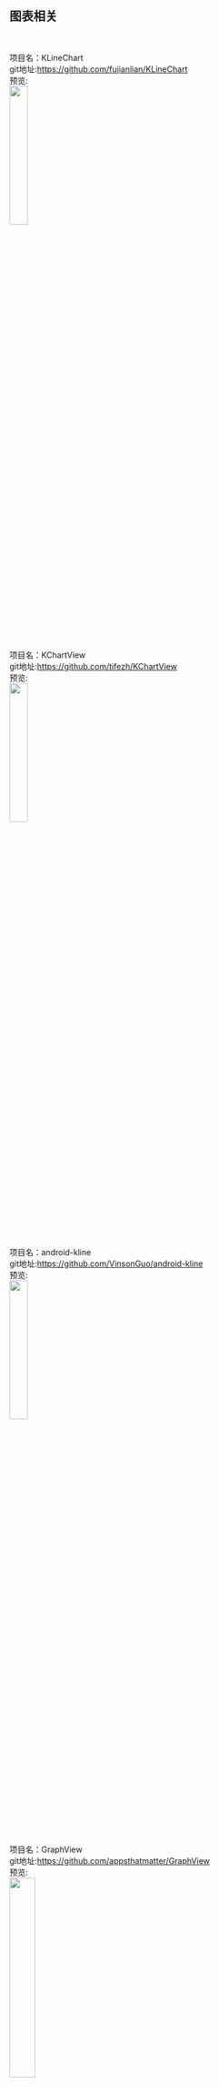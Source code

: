 ## 图表相关
<br>





项目名：KLineChart<br>
git地址:https://github.com/fujianlian/KLineChart<br>
预览:<br>
<img src="https://github.com/fujianlian/KLineChart/raw/master/img/1.png" width="25%"/><br>

项目名：KChartView<br>
git地址:https://github.com/tifezh/KChartView<br>
预览:<br>
<img src="https://github.com/tifezh/KChartView/raw/master/img/demo.gif" width="25%"/><br>

项目名：android-kline<br>
git地址:https://github.com/VinsonGuo/android-kline<br>
预览:<br>
<img src="https://github.com/VinsonGuo/android-kline/raw/master/art/new_chart.gif" width="25%"/><br>

项目名：GraphView<br>
git地址:https://github.com/appsthatmatter/GraphView<br>
预览:<br>
<img src="https://raw.githubusercontent.com/jjoe64/GraphView/master/zooming.gif" width="30%"/><br>


项目名：achartengine<br>
git地址:https://github.com/ddanny/achartengine<br>
预览:<br>
<img src="https://camo.githubusercontent.com/d3a4fa07ace8e6aca2f1e4c5131009de2e897a3e/687474703a2f2f7777772e616368617274656e67696e652e6f72672f64696d616765732f617665726167655f74656d70657261747572652e706e67" width="30%"/><br>

项目名：SpiderWebScoreView<br>
git地址:https://github.com/xiaopansky/SpiderWebScoreView<br>
预览:<br>
<img src="https://github.com/xiaopansky/SpiderWebScoreView/raw/master/docs/sample.png" width="30%"/><br>

项目名：polygonsview<br>
git地址:https://github.com/jiangzehui/polygonsview<br>
预览:<br>
<img src="https://github.com/jiangzehui/polygonsview/raw/master/png/p3.gif" width="30%"/><br>

项目名：Jgraph<br>
git地址:https://github.com/mychoices/Jgraph<br>
预览:<br>
<img src="https://raw.githubusercontent.com/mychoices/Jgraph/master/gif/4.gif" width="30%"/><br>

项目名：SmallChart<br>
git地址:https://github.com/Idtk/SmallChart<br>
预览:<br>
<img src="https://github.com/Idtk/SmallChart/raw/master/image/bar.png" width="30%"/><br>

项目名：Android-Week-View<br>
git地址：https://github.com/nikhilpanju/Android-Week-View<br>
预览:<br>
<img src="https://github.com/nikhilpanju/Android-Week-View/raw/develop/images/screen-shot.png" width="30%"/><br>

项目名：WilliamChart<br>
git地址：https://github.com/diogobernardino/WilliamChart<br>
预览:<br>
<img src="https://github.com/diogobernardino/WilliamChart/raw/master/art/demo2.gif" width="30%"/><br>

项目名：EazeGraph<br>
git地址：https://github.com/blackfizz/EazeGraph<br>
预览:<br>
<img src="https://camo.githubusercontent.com/f8ea374680a741f16e7c07f7465e86623ec7bd16/68747470733a2f2f7261772e6769746875622e636f6d2f626c61636b66697a7a2f45617a6547726170682f6d61737465722f696d61676572792f6261725f63686172742e706e67" width="30%" /><br>

项目名：hellocharts-android<br>
git地址：https://github.com/lecho/hellocharts-android<br>
预览:<br>
<img src="https://github.com/lecho/hellocharts-android/raw/master/screens/scr-dependency.png" width="30%" /><br>


项目名：MPAndroidChart<br>
git地址：https://github.com/PhilJay/MPAndroidChart<br>
预览:<br>
<img src="https://camo.githubusercontent.com/782ded242133f98db56004fc94401570b8749620/68747470733a2f2f7261772e6769746875622e636f6d2f5068696c4a61792f4d50416e64726f696443686172742f6d61737465722f73637265656e73686f74732f726164617263686172742e706e67" width="30%"/><br>

项目名：AbilityChart<br>
git地址：https://github.com/jiefly/AbilityChart<br>
预览:<br>
<img src="https://github.com/jiefly/AbilityChart/raw/master/app/GIF_AbilityChart.gif" width="30%"/><br>
